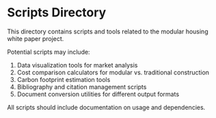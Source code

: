 # Scripts Directory

This directory contains scripts and tools related to the modular housing white paper project.

Potential scripts may include:

1. Data visualization tools for market analysis
2. Cost comparison calculators for modular vs. traditional construction
3. Carbon footprint estimation tools
4. Bibliography and citation management scripts
5. Document conversion utilities for different output formats

All scripts should include documentation on usage and dependencies.
